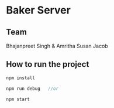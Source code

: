 # Baker Server

## Team

Bhajanpreet Singh & Amritha Susan Jacob

## How to run the project

```js
npm install
```

```js
npm run debug   //or

npm start

```
